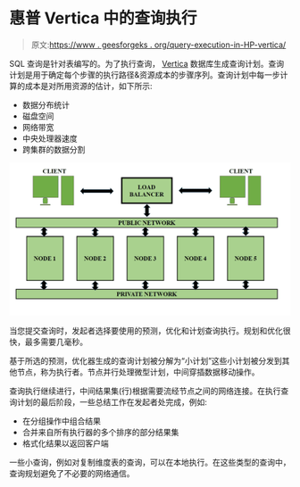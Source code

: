 # 惠普 Vertica 中的查询执行

> 原文:[https://www . geesforgeks . org/query-execution-in-HP-vertica/](https://www.geeksforgeeks.org/query-execution-in-hp-vertica/)

SQL 查询是针对表编写的。为了执行查询， [Vertica](https://www.geeksforgeeks.org/features-of-hp-vertica/) 数据库生成查询计划。查询计划是用于确定每个步骤的执行路径&资源成本的步骤序列。查询计划中每一步计算的成本是对所用资源的估计，如下所示:

*   数据分布统计
*   磁盘空间
*   网络带宽
*   中央处理器速度
*   跨集群的数据分割

![](img/94ae10a1325af868b9788f2be1c6f55f.png)

当您提交查询时，发起者选择要使用的预测，优化和计划查询执行。规划和优化很快，最多需要几毫秒。

基于所选的预测，优化器生成的查询计划被分解为“小计划”这些小计划被分发到其他节点，称为执行者。节点并行处理微型计划，中间穿插数据移动操作。

查询执行继续进行，中间结果集(行)根据需要流经节点之间的网络连接。在执行查询计划的最后阶段，一些总结工作在发起者处完成，例如:

*   在分组操作中组合结果
*   合并来自所有执行器的多个排序的部分结果集
*   格式化结果以返回客户端

一些小查询，例如对复制维度表的查询，可以在本地执行。在这些类型的查询中，查询规划避免了不必要的网络通信。